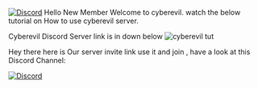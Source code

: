 [![Discord](https://img.shields.io/discord/479643633814077465.svg?style=for-the-badge&label=Discord%20Chat&colorB=7289da)](https://discord.gg/rPpg6pS)
Hello New Member Welcome to cyberevil. watch the below tutorial on How to use cyberevil server.

Cyberevil Discord Server link is in down below
![cyberevil tut](https://user-images.githubusercontent.com/53229636/61729125-36f06500-ad94-11e9-9d16-eed986c7f781.gif)


Hey there here is Our server invite link use it and join , have a look at this Discord Channel:

[![Discord](https://img.shields.io/discord/479643633814077465.svg?style=for-the-badge&label=Discord%20Chat&colorB=7289da)](https://discord.gg/rPpg6pS)
